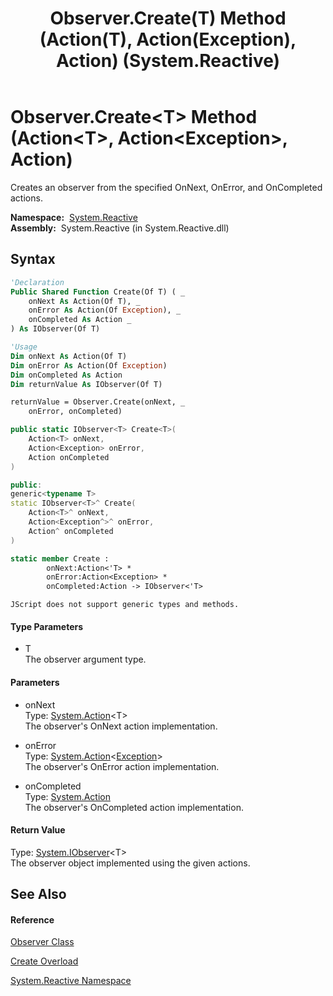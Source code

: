 ﻿---
title: Observer.Create(T) Method (Action(T), Action(Exception), Action) (System.Reactive)
TOCTitle: Create(T) Method (Action(T), Action(Exception), Action)
ms:assetid: M:System.Reactive.Observer.Create``1(System.Action{``0},System.Action{System.Exception},System.Action)
ms:mtpsurl: https://msdn.microsoft.com/en-us/library/Hh211985(v=VS.103)
ms:contentKeyID: 36069686
ms.date: 06/28/2011
mtps_version: v=VS.103
dev_langs:
- vb
- csharp
- c++
- fsharp
- jscript
---

# Observer.Create\<T\> Method (Action\<T\>, Action\<Exception\>, Action)

Creates an observer from the specified OnNext, OnError, and OnCompleted actions.

**Namespace:**  [System.Reactive](hh229356\(v=vs.103\).md)  
**Assembly:**  System.Reactive (in System.Reactive.dll)

## Syntax

``` vb
'Declaration
Public Shared Function Create(Of T) ( _
    onNext As Action(Of T), _
    onError As Action(Of Exception), _
    onCompleted As Action _
) As IObserver(Of T)
```

``` vb
'Usage
Dim onNext As Action(Of T)
Dim onError As Action(Of Exception)
Dim onCompleted As Action
Dim returnValue As IObserver(Of T)

returnValue = Observer.Create(onNext, _
    onError, onCompleted)
```

``` csharp
public static IObserver<T> Create<T>(
    Action<T> onNext,
    Action<Exception> onError,
    Action onCompleted
)
```

``` c++
public:
generic<typename T>
static IObserver<T>^ Create(
    Action<T>^ onNext, 
    Action<Exception^>^ onError, 
    Action^ onCompleted
)
```

``` fsharp
static member Create : 
        onNext:Action<'T> * 
        onError:Action<Exception> * 
        onCompleted:Action -> IObserver<'T> 
```

``` jscript
JScript does not support generic types and methods.
```

#### Type Parameters

  - T  
    The observer argument type.

#### Parameters

  - onNext  
    Type: [System.Action](https://msdn.microsoft.com/en-us/library/018hxwa8)\<T\>  
    The observer's OnNext action implementation.  

<!-- end list -->

  - onError  
    Type: [System.Action](https://msdn.microsoft.com/en-us/library/018hxwa8)\<[Exception](https://msdn.microsoft.com/en-us/library/c18k6c59)\>  
    The observer's OnError action implementation.  

<!-- end list -->

  - onCompleted  
    Type: [System.Action](https://msdn.microsoft.com/en-us/library/Bb534741)  
    The observer's OnCompleted action implementation.  

#### Return Value

Type: [System.IObserver](https://msdn.microsoft.com/en-us/library/Dd783449)\<T\>  
The observer object implemented using the given actions.  

## See Also

#### Reference

[Observer Class](hh229899\(v=vs.103\).md)

[Create Overload](hh229085\(v=vs.103\).md)

[System.Reactive Namespace](hh229356\(v=vs.103\).md)

